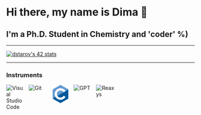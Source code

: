 # Hi there, my name is Dima 👋 

## I'm a Ph.D. Student in Chemistry and 'coder' %)

---

[![dstarov's 42 stats](https://badge42.vercel.app/api/v2/cljbbb1kj003108mai1ibf9oc/stats?cursusId=21&coalitionId=286)](https://github.com/JaeSeoKim/badge42)

---

### Instruments
<img align="left" alt="Visual Studio Code" width="50px" src="https://cdn.jsdelivr.net/gh/devicons/devicon/icons/vscode/vscode-original.svg" style="padding-right:10px;" />
<img align="left" alt="Git" width="50px" src="https://cdn.jsdelivr.net/gh/devicons/devicon/icons/git/git-original.svg" style="padding-right:10px;" />
<img align="left" alt="C" width="50px" src="https://github.com/devicons/devicon/blob/master/icons/c/c-original.svg" style="padding-right:10px;" />
<img align="left" alt="GPT" width="50px" src="https://upload.wikimedia.org/wikipedia/commons/thumb/0/04/ChatGPT_logo.svg/1024px-ChatGPT_logo.svg.png" style="padding-right:10px;" />
<img align="left" alt="Reaxys" width="50px" src="[https://elibrary.kaznu.kz/wp-content/uploads/2023/05/logo.png](https://www.bristol.ac.uk/media-library/sites/chemistry/images/bsm/bsm-sponsor-logos/Reaxys%20Logo%20Elsevier.png)https://www.bristol.ac.uk/media-library/sites/chemistry/images/bsm/bsm-sponsor-logos/Reaxys%20Logo%20Elsevier.png" style="padding-right:10px;" />
